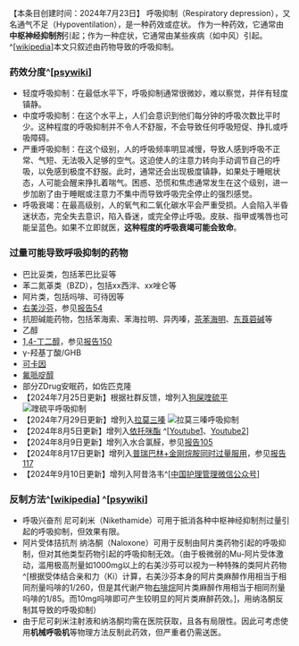 ﻿【本条目创建时间：2024年7月23日】
呼吸抑制（Respiratory depression），又名通气不足（Hypoventilation），是一种药效或症状。
作为一种药效，它通常由**中枢神经抑制剂**引起；作为一种症状，它通常由某些疾病（如中风）引起。^[[wikipedia](https://en.wikipedia.org/wiki/Hypoventilation#Causes)]本文只叙述由药物导致的呼吸抑制。
### 药效分度^[[psywiki](https://m.psychonautwiki.org/wiki/Respiratory_depression)]
- 轻度呼吸抑制：在最低水平下，呼吸抑制通常很微妙，难以察觉，并伴有轻度镇静。
- 中度呼吸抑制：在这个水平上，人们会意识到他们每分钟的呼吸次数比平时少。这种程度的呼吸抑制并不令人不舒服，不会导致任何呼吸短促、挣扎或呼吸障碍。
- 严重呼吸抑制：在这个级别，人的呼吸频率明显减慢，导致人感到呼吸不正常、气短、无法吸入足够的空气。这迫使人的注意力转向手动调节自己的呼吸，以免感到极度不舒服。此时，通常还会出现极度镇静，如果处于睡眠状态，人可能会醒来挣扎着喘气。困惑、恐慌和焦虑通常发生在这个级别，进一步加剧了由于睡眠或注意力不集中而导致呼吸完全停止的强烈感觉。
- 呼吸衰竭：在最高级别，人的氧气和二氧化碳水平会严重受损。人会陷入半昏迷状态，完全失去意识，陷入昏迷，或完全停止呼吸。皮肤、指甲或嘴唇也可能呈蓝色。如果不立即就医，**这种程度的呼吸衰竭可能会致命**。
### 过量可能导致呼吸抑制的药物
- 巴比妥类，包括苯巴比妥等
- 苯二氮䓬类（BZD），包括xx西泮、xx唑仑等
- 阿片类，包括吗啡、可待因等
- [右美沙芬](https://overspeed.wiki/drug/DXM/)，参见[报告54](https://overspeed.wiki/report/RP054/)
- 抗胆碱能药物，包括苯海索、苯海拉明、异丙嗪，[茶苯海明](https://overspeed.wiki/drug/%E8%8C%B6%E7%A2%B1%E7%B1%BB%E8%8D%AF%E7%89%A9/#%E8%8C%B6%E8%8B%AF%E6%B5%B7%E6%98%8E%EF%BC%88Dimenhydrinate%EF%BC%89)、[东莨菪碱](https://overspeed.wiki/drug/%E4%B8%9C%E8%8E%A8%E8%8F%AA%E7%A2%B1/)等
- 乙醇
- [1,4-丁二醇](https://overspeed.wiki/drug/药物警戒#2024年7月13日)，参见[报告150](https://overspeed.wiki/report/RP150/)
- γ-羟基丁酸/GHB
- [可卡因](https://overspeed.wiki/drug/%E5%8F%AF%E5%8D%A1%E5%9B%A0/)
- [氟哌啶醇](https://overspeed.wiki/drug/%E6%B0%9F%E5%93%8C%E5%95%B6%E9%86%87/)
- 部分ZDrug安眠药，如佐匹克隆
- 【2024年7月25日更新】根据社群反馈，增列入[狗屎喹硫平](https://overspeed.wiki/drug/QTP/) ![喹硫平呼吸抑制](/imgs/喹硫平呼吸困难.png)
- 【2024年7月29日更新】增列入[拉莫三嗪](https://overspeed.wiki/drug/拉莫三嗪) ![拉莫三嗪呼吸抑制](/imgs/拉莫三嗪呼吸抑制.jpg)
- 【2024年8月5日更新】增列入[依托咪酯](https://overspeed.wiki/drug/ETO/) ^[[Youtube1](https://www.youtube.com/watch?v=pXlU4uspuXg)、[Youtube2](https://www.youtube.com/watch?v=dZgOIWF4XqA)]
- 【2024年8月9日更新】增列入水合氯醛，参见[报告105](https://overspeed.wiki/report/RP105/)
- 【2024年8月17日更新】增列入[普瑞巴林+金刚烷胺同时过量服用](https://overspeed.wiki/drug/PR80/#%E5%85%B3%E4%BA%8E%E6%99%AE%E7%91%9E%E5%B7%B4%E6%9E%97%E5%92%8C%E9%87%91%E5%88%9A%E7%83%B7%E8%83%BA%E5%90%88%E7%94%A8)，参见[报告117](https://overspeed.wiki/report/RP117/)
- 【2024年9月10日更新】增列入阿昔洛韦^[[中国护理管理微信公众号](https://mp.weixin.qq.com/s/QsAjrMQUHTJRNKDF1ZPktg)]
### 反制方法^[[wikipedia](https://en.wikipedia.org/wiki/Hypoventilation#Causes)] ^[[psywiki](https://m.psychonautwiki.org/wiki/Respiratory_depression)]
- 呼吸兴奋剂 尼可刹米（Nikethamide）可用于抵消各种中枢神经抑制剂过量引起的呼吸抑制，但效果有限。
- 阿片受体拮抗剂 纳洛酮（Naloxone）可用于反制由阿片类药物引起的呼吸抑制，但对其他类型药物引起的呼吸抑制无效。（由于极微弱的Mu-阿片受体激动，滥用极高剂量如1000mg以上的右美沙芬可以视为一种特殊的类阿片药物^[根据受体结合亲和力（Ki）计算，右美沙芬本身的阿片类麻醉作用相当于相同剂量吗啡的1/260，但是其代谢产物[右啡烷](https://overspeed.wiki/DXM/#%E5%8F%B3%E5%95%A1%E7%83%B7)阿片类麻醉作用相当于相同剂量吗啡的1/85。而10mg吗啡即可产生较明显的阿片类麻醉药效。]，用纳洛酮反制其导致的呼吸抑制）
- 由于尼可刹米注射液和纳洛酮均需在医院获取，且各有局限性。因此可考虑使用**机械呼吸机**等物理方法反制此药效，但严重者仍需送医。

